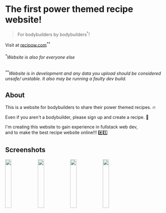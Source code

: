 # The first power themed recipe website!

> For bodybuilders by bodybuilders<sup>\*</sup>!

Visit at [recipow.com](https://recipow.com)<sup>\*\*</sup>

###### <sup>\*</sup>Website is also for everyone else

###### <sup>\*\*</sup>Website is in development and any data you upload should be considered unsafe/ unstable. It also may be running a faulty dev build.

## About

This is a website for bodybuilders to share their power themed recipes. :fire:

Even if you aren't a bodybuilder, please sign up and create a recipe. :100:

I'm creating this website to gain experience in fullstack web dev,
<br>
and to make the best recipe website online!!! :hash::one:

## Screenshots
<div>
    <img align=top width=20%  src="https://user-images.githubusercontent.com/26017543/234968031-5adc8af2-6ee3-4031-b7f4-253a516fd668.png"/>
    <img align=top width=20%  src="https://user-images.githubusercontent.com/26017543/234965041-226c5eed-23cf-4aab-9eec-454e246c5f2f.png"/>
    <img align=top width=20%  src="https://user-images.githubusercontent.com/26017543/234965044-1a16e294-63bf-42da-82b8-671ed31621b4.png"/>
    <img align=top width=20%  src="https://user-images.githubusercontent.com/26017543/234968027-1b6ae788-4e79-4305-b5f5-da801809b542.png"/>
<div>
